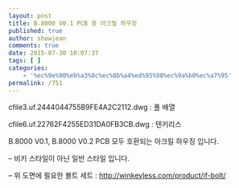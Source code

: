 ```yaml
---
layout: post
title: B.8000 V0.1 PCB 용 아크릴 하우징
published: true
author: showjean
comments: true
date: 2015-07-30 10:07:37
tags: [ ]
categories:
    - '%ec%9e%90%eb%a3%8c%ec%8b%a4%ed%95%98%ec%9a%b0%ec%a7%95'
permalink: /751
---
```


  cfile3.uf.2444044755B9FE4A2C2112.dwg&nbsp;: 풀 배열









  cfile6.uf.22762F4255ED31DA0FB3CB.dwg&nbsp;: 텐키리스







B.8000 V0.1,&nbsp;B.8000 V0.2 PCB 모두 호환되는 아크릴 하우징 입니다.

&#8211; 비키 스타일이 아닌 일반 스타일 입니다.



&#8211; 위 도면에 필요한 볼트 세트 : http://winkeyless.com/product/if-bolt/